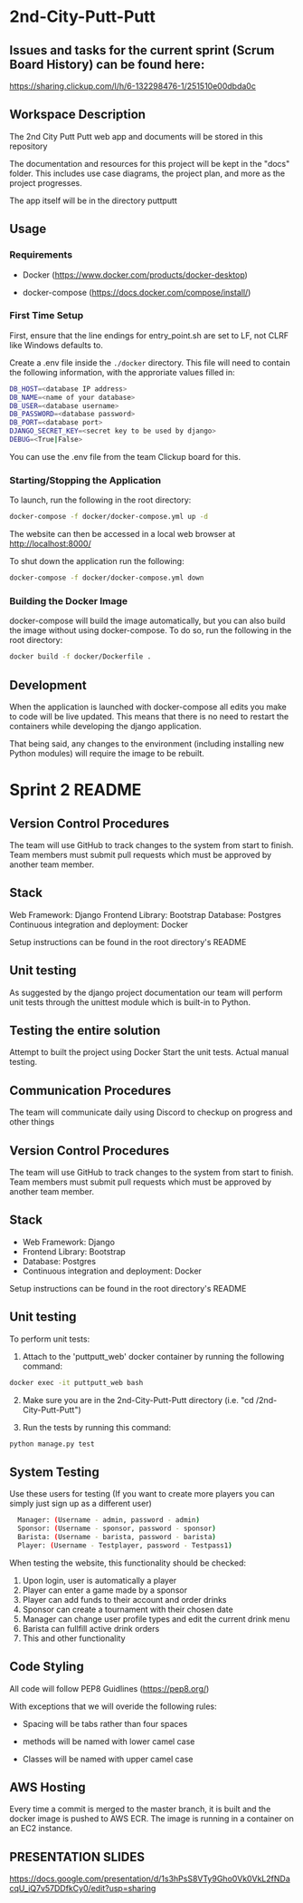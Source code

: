 # 2nd-City-Putt-Putt

## Issues and tasks for the current sprint (Scrum Board History) can be found here:
https://sharing.clickup.com/l/h/6-132298476-1/251510e00dbda0c

## Workspace Description
The 2nd City Putt Putt web app and documents will be stored in this repository

The documentation and resources for this project will be kept in the "docs" folder. This includes use case diagrams, the project plan, and more as the project progresses.

The app itself will be in the directory puttputt

## Usage

### Requirements

- Docker (<https://www.docker.com/products/docker-desktop>)

- docker-compose (<https://docs.docker.com/compose/install/>)

### First Time Setup

First, ensure that the line endings for entry_point.sh are set to LF, not CLRF like Windows defaults to.

Create a .env file inside the `./docker` directory. This file will need
to contain the following information, with the approriate values filled
in:

```bash
DB_HOST=<database IP address>
DB_NAME=<name of your database>
DB_USER=<database username>
DB_PASSWORD=<database password>
DB_PORT=<database port>
DJANGO_SECRET_KEY=<secret key to be used by django>
DEBUG=<True|False>
```

You can use the .env file from the team Clickup board for this.

### Starting/Stopping the Application

To launch, run the following in the root directory:

```bash
docker-compose -f docker/docker-compose.yml up -d
```

The website can then be accessed in a local web browser at
<http://localhost:8000/>

To shut down the application run the following:

```bash
docker-compose -f docker/docker-compose.yml down
```

### Building the Docker Image

docker-compose will build the image automatically, but you can also
build the image without using docker-compose. To do so, run the
following in the root directory:

```bash
docker build -f docker/Dockerfile .
```

## Development

When the application is launched with docker-compose all edits you make
to code will be live updated. This means that there is no need to
restart the containers while developing the django application.

That being said, any changes to the environment (including installing
new Python modules) will require the image to be rebuilt.

# Sprint 2 README

## Version Control Procedures
The team will use GitHub to track changes to the system from start to finish. Team members must submit pull requests which must be approved by another team member. 

## Stack
Web Framework: Django
Frontend Library: Bootstrap
Database: Postgres
Continuous integration and deployment: Docker

Setup instructions can be found in the root directory's README

## Unit testing
As suggested by the django project documentation our team will perform unit tests through the unittest module which is built-in to Python.

## Testing the entire solution
Attempt to built the project using Docker
Start the unit tests. 
Actual manual testing.

## Communication Procedures
The team will communicate daily using Discord to checkup on progress and other things

## Version Control Procedures
The team will use GitHub to track changes to the system from start to finish. Team members must submit pull requests which must be approved by another team member. 

## Stack
- Web Framework: Django
- Frontend Library: Bootstrap
- Database: Postgres
- Continuous integration and deployment: Docker

Setup instructions can be found in the root directory's README

## Unit testing
To perform unit tests:

1. Attach to the 'puttputt_web' docker container by running the following command:

```bash
docker exec -it puttputt_web bash
```

2. Make sure you are in the 2nd-City-Putt-Putt directory (i.e. "cd <path to directory>/2nd-City-Putt-Putt")

3. Run the tests by running this command:

```bash
python manage.py test
```

## System Testing
  
Use these users for testing (If you want to create more players you can simply just sign up as a different user)
```bash
  Manager: (Username - admin, password - admin)
  Sponsor: (Username - sponsor, password - sponsor)
  Barista: (Username - barista, password - barista)
  Player: (Username - Testplayer, password - Testpass1)
```
When testing the website, this functionality should be checked:
1. Upon login, user is automatically a player
2. Player can enter a game made by a sponsor
3. Player can add funds to their account and order drinks
4. Sponsor can create a tournament with their chosen date
5. Manager can change user profile types and edit the current drink menu
6. Barista can fullfill active drink orders
7. This and other functionality


## Code Styling

All code will follow PEP8 Guidlines (<https://pep8.org/>)

With exceptions that we will overide the following rules:

- Spacing will be tabs rather than four spaces

- methods will be named with lower camel case

- Classes will be named with upper camel case

## AWS Hosting
  
Every time a commit is merged to the master branch, it is built and the docker image is pushed to AWS ECR.
The image is running in a container on an EC2 instance.


## PRESENTATION SLIDES 
https://docs.google.com/presentation/d/1s3hPsS8VTy9Gho0Vk0VkL2fNDacqU_iQ7v57DDfkCy0/edit?usp=sharing
